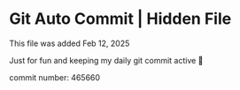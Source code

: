 # Git Auto Commit | Hidden File

This file was added Feb 12, 2025

Just for fun and keeping my daily git commit active 🤪

commit number: 465660
